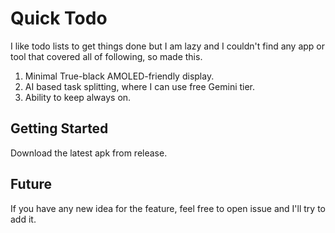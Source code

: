 # Quick Todo

I like todo lists to get things done but I am lazy and I couldn't find any app or tool that covered all of following, so made this.
1. Minimal True-black AMOLED-friendly display.
2. AI based task splitting, where I can use free Gemini tier.
3. Ability to keep always on.

## Getting Started

Download the latest apk from release.

## Future

If you have any new idea for the feature, feel free to open issue and I'll try to add it.
